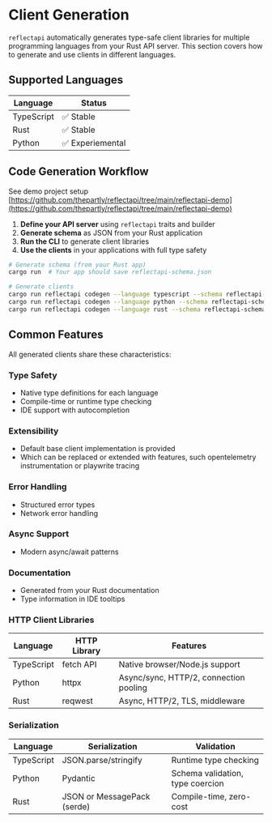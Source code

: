 # Client Generation

`reflectapi` automatically generates type-safe client libraries for multiple programming languages from your Rust API server. This section covers how to generate and use clients in different languages.

## Supported Languages

| Language   | Status   |
|------------|----------|
| TypeScript | ✅ Stable |
| Rust       | ✅ Stable |
| Python     | ✅ Experiemental    |

## Code Generation Workflow

See demo project setup [https://github.com/thepartly/reflectapi/tree/main/reflectapi-demo](https://github.com/thepartly/reflectapi/tree/main/reflectapi-demo)

1. **Define your API server** using `reflectapi` traits and builder
2. **Generate schema** as JSON from your Rust application
3. **Run the CLI** to generate client libraries
4. **Use the clients** in your applications with full type safety

```bash
# Generate schema (from your Rust app)
cargo run  # Your app should save reflectapi-schema.json

# Generate clients
cargo run reflectapi codegen --language typescript --schema reflectapi-schema.json --output clients/typescript
cargo run reflectapi codegen --language python --schema reflectapi-schema.json --output clients/python
cargo run reflectapi codegen --language rust --schema reflectapi-schema.json --output clients/rust
```

## Common Features

All generated clients share these characteristics:

### Type Safety
- Native type definitions for each language
- Compile-time or runtime type checking
- IDE support with autocompletion

### Extensibility
- Default base client implementation is provided
- Which can be replaced or extended with features, such opentelemetry instrumentation or playwrite tracing 

### Error Handling
- Structured error types
- Network error handling

### Async Support
- Modern async/await patterns

### Documentation
- Generated from your Rust documentation
- Type information in IDE tooltips

### HTTP Client Libraries

| Language | HTTP Library | Features |
|----------|--------------|----------|
| TypeScript | fetch API | Native browser/Node.js support |
| Python | httpx | Async/sync, HTTP/2, connection pooling |
| Rust | reqwest | Async, HTTP/2, TLS, middleware |

### Serialization

| Language | Serialization | Validation |
|----------|---------------|------------|
| TypeScript | JSON.parse/stringify | Runtime type checking |
| Python | Pydantic | Schema validation, type coercion |
| Rust | JSON or MessagePack (serde) | Compile-time, zero-cost |
